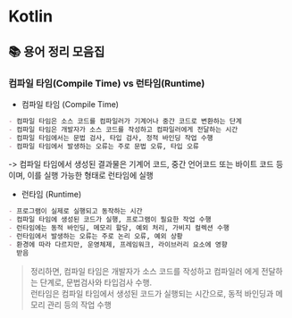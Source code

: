 # Kotlin

## 📚 용어 정리 모음집

### 컴파일 타임(Compile Time) vs 런타임(Runtime)

- 컴파일 타임 (Compile Time)

```markdown
- 컴파일 타임은 소스 코드를 컴파일러가 기계어나 중간 코드로 변환하는 단계
- 컴파일 타임은 개발자가 소스 코드를 작성하고 컴파일러에게 전달하는 시간
- 컴파일 타임에서는 문법 검사, 타입 검사, 정적 바인딩 작업 수행
- 컴파일 타임에서 발생하는 오류는 주로 문법 오류, 타입 오류
```

-> 컴파일 타임에서 생성된 결과물은 기계어 코드, 중간 언어코드 또는 바이트 코드 등이며, 이를 실행 가능한 형태로 런타임에 실행

- 런타임 (Runtime)

```markdown
- 프로그램이 실제로 실행되고 동작하는 시간
- 컴파일 타임에 생성된 코드가 실행, 프로그램이 필요한 작업 수행
- 런타임에는 동적 바인딩, 메모리 할당, 예외 처리, 가비지 컬렉션 수행
- 런타임에서 발생하는 오류는 주로 논리 오류, 예외 상황 
- 환경에 따라 다르지만, 운영체제, 프레임워크, 라이브러리 요소에 영향
  받음
```

> 정리하면, 컴파일 타임은 개발자가 소스 코드를 작성하고 컴파일러 에게 전달하는 단계로, 문법검사와 타입검사 수행.   
> 런타임은 컴파일 타임에서 생성된 코드가 실행되는 시간으로, 동적 바인딩과 메모리 관리 등의 작업 수행




